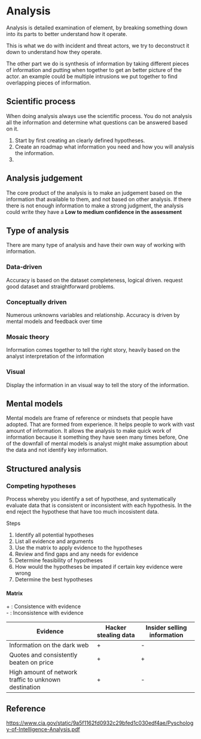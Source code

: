 # Analysis

Analysis is detailed examination of element, by breaking something down into its parts to better understand how it operate.

This is what we do with incident and threat actors, we try to deconstruct it down to understand how they operate.

The other part we do is synthesis of information by taking different pieces of information and putting when together to get an better picture of the actor.
an example could be multiple intrusions we put together to find overlapping pieces of information.


## Scientific process

When doing analysis always use the scientific process. You do not analysis all the information and determine what questions can be answered based on it.

1. Start by first creating an clearly defined hypotheses.
2. Create an roadmap what information you need and how you will analysis the information.
3. 


## Analysis judgement
The core product of the analysis is to make an judgement based on the information that available to them, and not based on other analysis.
If there there is not enough information to make a strong judgment, the analysis could write they have a **Low to medium confidence in the assessment**

## Type of analysis

There are many type of analysis and have their own way of working with information.

### Data-driven

Accuracy is based on the dataset completeness, logical driven.
request good dataset and straightforward problems.

### Conceptually driven

Numerous unknowns variables and relationship.
Accuracy is driven by mental models and feedback over time

### Mosaic theory

Information comes together to tell the right story, heavily based on the analyst interpretation of the information

### Visual

Display the information in an visual way to tell the story of the information.


## Mental models

Mental models are frame of reference or mindsets that people have adopted. That are formed from experience.
It helps people to work with vast amount of information. It allows the analysis to make quick work of information because it something they have seen many times before, One of the downfall of mental models is analyst might make assumption about the data and not identify key information.

## Structured analysis

### Competing hypotheses&#x20;

Process whereby you identify a set of hypothese, and systematically evaluate data that is consistent or inconsistent with each hypothesis. In the end reject the hypothese that have too much incosistent data.

Steps

1. Identify all potential hypotheses
2. List all evidence and arguments
3. Use the matrix to apply evidence to the hypotheses
4. Review and find gaps and any needs for evidence
5. Determine feasibility of hypotheses
6. How would the hypotheses be impated if certain key evidence were wrong
7. Determine the best hypotheses

#### Matrix

\+ : Consistence with evidence\
\- : Inconsistence with evidence

| Evidence                                              | Hacker stealing data | Insider selling information |
| ----------------------------------------------------- | -------------------- | --------------------------- |
| Information on the dark web                           | +                    | -                           |
| Quotes and consistently beaten on price               | +                    | +                           |
| High amount of network traffic to unknown destination | +                    | -                           |


## Reference 

https://www.cia.gov/static/9a5f1162fd0932c29bfed1c030edf4ae/Pyschology-of-Intelligence-Analysis.pdf
